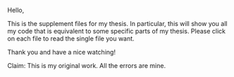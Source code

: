Hello,

This is the supplement files for my thesis. 
In particular, this will show you all my code that is equivalent to some specific parts of my thesis. 
Please click on each file to read the single file you want.

Thank you and have a nice watching! 

Claim: This is my original work. All the errors are mine. 
